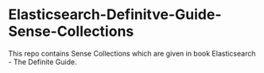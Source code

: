# Elasticsearch-Definitve-Guide-Sense-Collections

This repo contains Sense Collections which are given in book Elasticsearch - The Definite Guide. 

